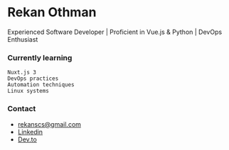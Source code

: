 # Rekan Othman
Experienced Software Developer | Proficient in Vue.js & Python | DevOps Enthusiast

### Currently learning
```
Nuxt.js 3
DevOps practices 
Automation techniques
Linux systems
```

### Contact
* rekanscs@gmail.com
* [Linkedin](https://www.linkedin.com/in/itsrekan/)
* [Dev.to](https://dev.to/rekanothman)


